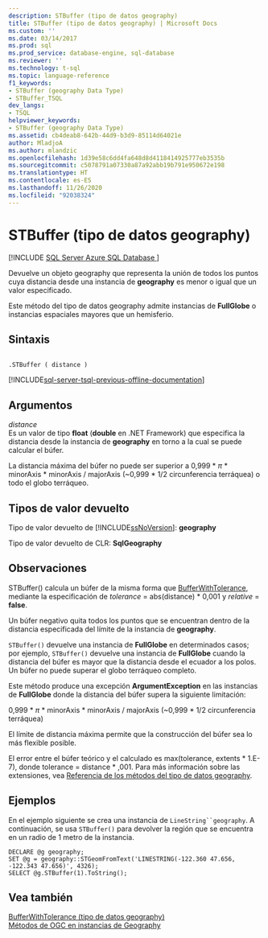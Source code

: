 ```yaml
---
description: STBuffer (tipo de datos geography)
title: STBuffer (tipo de datos geography) | Microsoft Docs
ms.custom: ''
ms.date: 03/14/2017
ms.prod: sql
ms.prod_service: database-engine, sql-database
ms.reviewer: ''
ms.technology: t-sql
ms.topic: language-reference
f1_keywords:
- STBuffer (geography Data Type)
- STBuffer_TSQL
dev_langs:
- TSQL
helpviewer_keywords:
- STBuffer (geography Data Type)
ms.assetid: cb4deab8-642b-44d9-b3d9-85114d64021e
author: MladjoA
ms.author: mlandzic
ms.openlocfilehash: 1d39e58c6dd4fa648d8d4118414925777eb3535b
ms.sourcegitcommit: c5078791a07330a87a92abb19b791e950672e198
ms.translationtype: HT
ms.contentlocale: es-ES
ms.lasthandoff: 11/26/2020
ms.locfileid: "92038324"
---
```

# <a name="stbuffer-geography-data-type"></a>STBuffer (tipo de datos geography)
[!INCLUDE [SQL Server Azure SQL Database ](../../includes/applies-to-version/sql-asdb.md)]

  Devuelve un objeto geography que representa la unión de todos los puntos cuya distancia desde una instancia de **geography** es menor o igual que un valor especificado.  
  
 Este método del tipo de datos geography admite instancias de **FullGlobe** o instancias espaciales mayores que un hemisferio.  
  
## <a name="syntax"></a>Sintaxis  
  
```  
  
.STBuffer ( distance )  
```  
  
[!INCLUDE[sql-server-tsql-previous-offline-documentation](../../includes/sql-server-tsql-previous-offline-documentation.md)]

## <a name="arguments"></a>Argumentos
 *distance*  
 Es un valor de tipo **float** (**double** en .NET Framework) que especifica la distancia desde la instancia de **geography** en torno a la cual se puede calcular el búfer.  
  
 La distancia máxima del búfer no puede ser superior a 0,999 \* *π* * minorAxis \* minorAxis / majorAxis (~0,999 \* 1/2 circunferencia terráquea) o todo el globo terráqueo.  
  
## <a name="return-types"></a>Tipos de valor devuelto  
 Tipo de valor devuelto de [!INCLUDE[ssNoVersion](../../includes/ssnoversion-md.md)]: **geography**  
  
 Tipo de valor devuelto de CLR: **SqlGeography**  
  
## <a name="remarks"></a>Observaciones  
 STBuffer() calcula un búfer de la misma forma que [BufferWithTolerance](../../t-sql/spatial-geography/bufferwithtolerance-geography-data-type.md), mediante la especificación de *tolerance* = abs(distance) \* 0,001 y *relative* = **false**.  
  
 Un búfer negativo quita todos los puntos que se encuentran dentro de la distancia especificada del límite de la instancia de **geography**.  
  
 `STBuffer()` devuelve una instancia de **FullGlobe** en determinados casos; por ejemplo, `STBuffer()` devuelve una instancia de **FullGlobe** cuando la distancia del búfer es mayor que la distancia desde el ecuador a los polos. Un búfer no puede superar el globo terráqueo completo.  
  
 Este método produce una excepción **ArgumentException** en las instancias de **FullGlobe** donde la distancia del búfer supera la siguiente limitación:  
  
 0,999 \* *π* * minorAxis \* minorAxis / majorAxis (~0,999 \* 1/2 circunferencia terráquea)  
  
 El límite de distancia máxima permite que la construcción del búfer sea lo más flexible posible.  
  
 El error entre el búfer teórico y el calculado es max(tolerance, extents * 1.E-7), donde tolerance = distance \* ,001. Para más información sobre las extensiones, vea [Referencia de los métodos del tipo de datos geography](./stequals-geography-data-type.md).  
  
## <a name="examples"></a>Ejemplos  
 En el ejemplo siguiente se crea una instancia de `LineString``geography`. A continuación, se usa `STBuffer()` para devolver la región que se encuentra en un radio de 1 metro de la instancia.  
  
```  
DECLARE @g geography;  
SET @g = geography::STGeomFromText('LINESTRING(-122.360 47.656, -122.343 47.656)', 4326);  
SELECT @g.STBuffer(1).ToString();  
```  
  
## <a name="see-also"></a>Vea también  
 [BufferWithTolerance &#40;tipo de datos geography&#41;](../../t-sql/spatial-geography/bufferwithtolerance-geography-data-type.md)   
 [Métodos de OGC en instancias de Geography](../../t-sql/spatial-geography/ogc-methods-on-geography-instances.md)  
  

